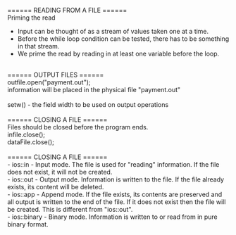 ====== READING FROM A FILE ======
<br />
Priming the read
- Input can be thought of as a stream of values taken one at a time.
- Before the while loop condition can be tested, there has to be something in that stream.
- We prime the read by reading in at least one variable before the loop.
<br />
====== OUTPUT FILES ======
<br />
outfile.open("payment.out");<br />
information will be placed in the physical file "payment.out"<br />
<br />
setw() - the field width to be used on output operations<br />
<br />
====== CLOSING A FILE ======
<br />
Files should be closed before the program ends.<br />
infile.close();<br />
dataFile.close();<br />
<br />
====== CLOSING A FILE ======
<br />
- ios::in - Input mode. The file is used for "reading" information. If the file does not exist, it will not be created.<br />
- ios::out - Output mode. Information is written to the file. If the file already exists, its content will be deleted.<br />
- ios::app - Append mode. If the file exists, its contents are preserved and all output is written to the end of the file. If it does not exist then the file will be created. This is different from "ios::out".<br />
- ios::binary - Binary mode. Information is written to or read from in pure binary format.
<br />